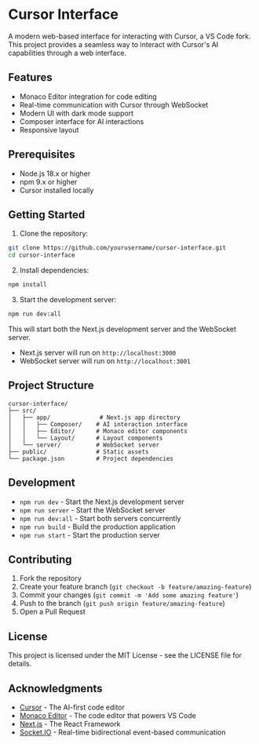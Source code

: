 # Cursor Interface

A modern web-based interface for interacting with Cursor, a VS Code fork. This project provides a seamless way to interact with Cursor's AI capabilities through a web interface.

## Features

- Monaco Editor integration for code editing
- Real-time communication with Cursor through WebSocket
- Modern UI with dark mode support
- Composer interface for AI interactions
- Responsive layout

## Prerequisites

- Node.js 18.x or higher
- npm 9.x or higher
- Cursor installed locally

## Getting Started

1. Clone the repository:
```bash
git clone https://github.com/yourusername/cursor-interface.git
cd cursor-interface
```

2. Install dependencies:
```bash
npm install
```

3. Start the development server:
```bash
npm run dev:all
```

This will start both the Next.js development server and the WebSocket server.

- Next.js server will run on `http://localhost:3000`
- WebSocket server will run on `http://localhost:3001`

## Project Structure

```
cursor-interface/
├── src/
│   ├── app/              # Next.js app directory
│   │   ├── Composer/    # AI interaction interface
│   │   ├── Editor/      # Monaco editor components
│   │   └── Layout/      # Layout components
│   └── server/          # WebSocket server
├── public/              # Static assets
└── package.json         # Project dependencies
```

## Development

- `npm run dev` - Start the Next.js development server
- `npm run server` - Start the WebSocket server
- `npm run dev:all` - Start both servers concurrently
- `npm run build` - Build the production application
- `npm run start` - Start the production server

## Contributing

1. Fork the repository
2. Create your feature branch (`git checkout -b feature/amazing-feature`)
3. Commit your changes (`git commit -m 'Add some amazing feature'`)
4. Push to the branch (`git push origin feature/amazing-feature`)
5. Open a Pull Request

## License

This project is licensed under the MIT License - see the LICENSE file for details.

## Acknowledgments

- [Cursor](https://cursor.sh/) - The AI-first code editor
- [Monaco Editor](https://microsoft.github.io/monaco-editor/) - The code editor that powers VS Code
- [Next.js](https://nextjs.org/) - The React Framework
- [Socket.IO](https://socket.io/) - Real-time bidirectional event-based communication